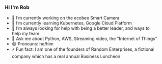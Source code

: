 ### Hi I'm Rob

- 🔭 I’m currently working on the ecobee Smart Camera
- 🌱 I’m currently learning Kubernetes, Google Cloud Platform
- 🤔 I’m always looking for help with being a better leader, and ways to help my team
- 💬 Ask me about Python, AWS, Streaming video, the "Internet of Things"
- 😄 Pronouns: he/him
- ⚡ Fun fact: I am one of the founders of Random Enterprises, a fictional company which has a real annual Business Luncheon
